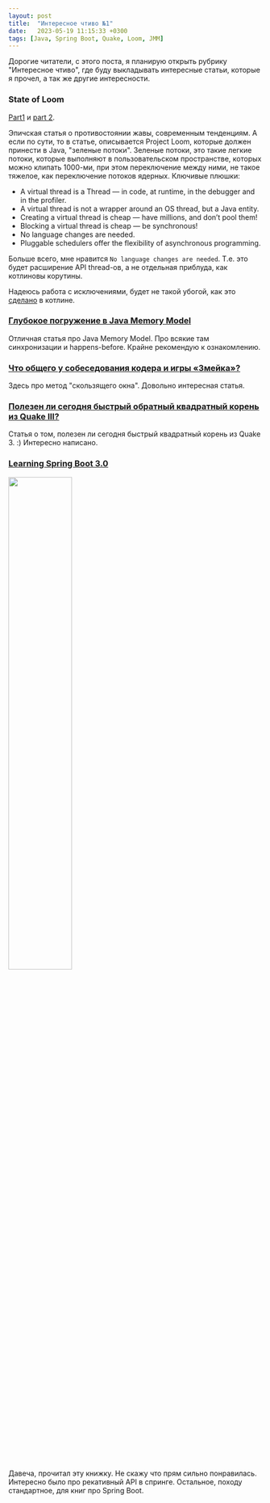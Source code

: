 ```yaml
---
layout: post
title:  "Интересное чтиво №1"
date:   2023-05-19 11:15:33 +0300
tags: [Java, Spring Boot, Quake, Loom, JMM]
---
```


Дорогие читатели, с этого поста, я планирую открыть рубрику "Интересное чтиво",
где буду выкладывать интересные статьи, которые я прочел, а так же другие
интересности.


### State of Loom 

[Part1](https://cr.openjdk.org/~rpressler/loom/loom/sol1_part1.html) и [part 2](https://cr.openjdk.org/~rpressler/loom/loom/sol1_part2.html).

Эпичская статья о противостоянии жавы, современным тенденциям. А если по сути,
то в статье, описывается Project Loom, которые должен принести в Java, "зеленые
потоки". Зеленые потоки, это такие легкие потоки, которые выполняют в
пользовательском пространстве, которых можно клипать 1000-ми, при этом
переключение между ними, не такое тяжелое, как переключение потоков ядерных.
Ключивые плюшки:

- A virtual thread is a Thread — in code, at runtime, in the debugger and in the profiler.
- A virtual thread is not a wrapper around an OS thread, but a Java entity.
- Creating a virtual thread is cheap — have millions, and don’t pool them!
- Blocking a virtual thread is cheap — be synchronous!
- No language changes are needed.
- Pluggable schedulers offer the flexibility of asynchronous programming.

Больше всего, мне нравится `No language changes are needed`. Т.е. это будет
расширение API thread-ов, а не отдельная приблуда, как котлиновы корутины.

Надеюсь работа с исключениями, будет не такой убогой, как это [сделано](https://habr.com/ru/articles/689256/) в котлине.


### [Глубокое погружение в Java Memory Model](https://habr.com/ru/articles/685518/)

Отличная статья про Java Memory Model. Про всякие там синхронизации и happens-before.
Крайне рекомендую к ознакомлению.


### [Что общего у собеседования кодера и игры «Змейка»?](https://habr.com/ru/articles/347378/)

Здесь про метод "скользящего окна". Довольно интересная статья.


### [Полезен ли сегодня быстрый обратный квадратный корень из Quake III?](https://habr.com/ru/articles/730872/)

Статья о том, полезен ли сегодня быстрый квадратный корень из Quake 3. :)
Интересно написано.

### [Learning Spring Boot 3.0](https://www.goodreads.com/book/show/75581195-learning-spring-boot-3-0)

<img src="https://images-na.ssl-images-amazon.com/images/S/compressed.photo.goodreads.com/books/1672874918i/75581195.jpg" width=50% />

Давеча, прочитал эту книжку. Не скажу что прям сильно понравилась. Интересно
было про рекативный API в спринге. Остальное, походу стандартное, для книг про
Spring Boot.
